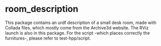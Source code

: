 room_description
================

This package contains an urdf description of a small desk room, made with Collada files, which mostly come 
from the Archive3d website.
The RViz launch is also in this package.
For the script -which places correctly the furnitures-, please refer to test-hpp/script.
